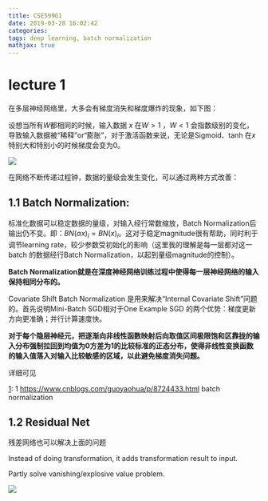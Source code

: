 ```yaml
---
title: CSE599G1
date: 2019-03-28 16:02:42
categories:
tags: deep learning, batch normalization
mathjax: true
---
```


# lecture 1

在多层神经网络里，大多会有梯度消失和梯度爆炸的现象，如下图：

设想当所有$W$都相同的时候，输入数据 $x$ 在$W > 1$ ，$W < 1$ 会指数级别的变化，导致输入数据被“稀释”or“膨胀”，对于激活函数来说，无论是Sigmoid、tanh 在$x$特别大和特别小的时候梯度会变为0。

![](http://ww1.sinaimg.cn/large/6bf0a364ly1g1ikl4ph78j20w50e5my0.jpg)

<!-- more -->

在网络不断传递过程钟，数据的量级会发生变化，可以通过两种方式改善：

## 1.1 Batch Normalization:

标准化数据可以稳定数据的量级，对输入经行常数缩放，Batch Normalization后输出仍不变。即：$BN(\alpha x)_i = BN(x)_i$。这对于稳定magnitude很有帮助，同时利于调节learning rate，较少参数受初始化的影响（这里我的理解是每一层都对这一batch 的数据经行Batch Normalization，以起到量级magnitude的控制）。



**Batch Normalization就是在深度神经网络训练过程中使得每一层神经网络的输入保持相同分布的。**

Covariate Shift
Batch Normalization 是用来解决“Internal Covariate Shift”问题的。首先说明Mini-Batch SGD相对于One Example SGD 的两个优势：梯度更新方向更准确；并行计算速度快。

**对于每个隐层神经元，把逐渐向非线性函数映射后向取值区间极限饱和区靠拢的输入分布强制拉回到均值为0方差为1的比较标准的正态分布，使得非线性变换函数的输入值落入对输入比较敏感的区域，以此避免梯度消失问题。**

详细可见 

[1]: 1 https://www.cnblogs.com/guoyaohua/p/8724433.html batch normalization



## 1.2 Residual Net

残差网络也可以解决上面的问题

Instead of doing transformation, it adds transformation result to input.

Partly solve vanishing/explosive value problem.

![](http://ww1.sinaimg.cn/mw690/6bf0a364ly1g1irsm8agsj20gj0afjuo.jpg)

[1]: https://www.cnblogs.com/guoyaohua/p/8724433.htmlbatchnormalization	"batch normalization"



